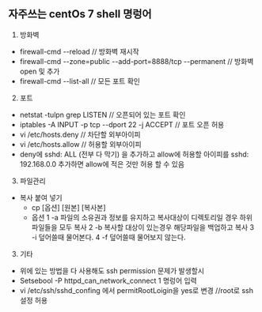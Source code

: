 ## 자주쓰는 centOs 7 shell 명렁어

1. 방화벽
* firewall-cmd --reload // 방화벽 재시작
* firewall-cmd --zone=public --add-port=8888/tcp --permanent // 방화벽 open 및 추가
* firewall-cmd --list-all // 모든 포트 확인

2. 포트
* netstat -tulpn grep LISTEN // 오픈되어 있는 포트 확인
* iptables -A INPUT -p tcp --dport 22 -j ACCEPT // 포트 오픈 허용
* vi /etc/hosts.deny // 차단할 외부아이피
* vi /etc/hosts.allow // 허용할 외부아이피
* deny에 sshd: ALL (전부 다 막기) 을 추가하고 allow에 허용할 아이피를 sshd: 192.168.0.0 추가하면 allow에 적은 것만 허용 할 수 있음

3. 파일관리
* 복사 붙여 넣기
  - cp [옵션] [원본] [복사본]
  - 옵션
    1 -a 파일의 소유권과 정보를 유지하고 복사대상이 디렉토리일 경우 하위 파일들을 모두 복사
    2 -b 복사할 대상이 있는경우 해당파일을 백업하고 복사
    3 -i 덮어쓸때 물어본다.
    4 -f 덮어쓸때 물어보지 않는다.


3. 기타
* 위에 있는 방법을 다 사용해도 ssh permission 문제가 발생할시
* Setsebool -P httpd_can_network_connect 1 명렁어 입력
* vi /etc/ssh/sshd_confing 에서 permitRootLoigin을 yes로 변경 //root로 ssh 설정 허용 
